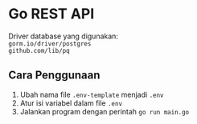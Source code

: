 # Go REST API
Driver database yang digunakan:\
`gorm.io/driver/postgres`\
`github.com/lib/pq`

## Cara Penggunaan
1. Ubah nama file `.env-template` menjadi `.env`
2. Atur isi variabel dalam file `.env`
3. Jalankan program dengan perintah `go run main.go`
